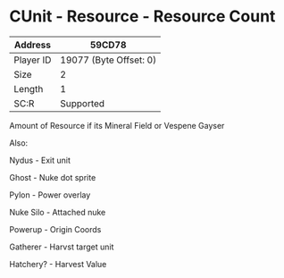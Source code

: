 #  CUnit - Resource - Resource Count
Address   | 59CD78
----------|-------------
Player ID | 19077 (Byte Offset: 0)
Size 	  | 2
Length 	  | 1
SC:R      | Supported

Amount of Resource if its Mineral Field or Vespene Gayser

Also:
Nydus - Exit unit
Ghost - Nuke dot sprite
Pylon - Power overlay
Nuke Silo - Attached nuke
Powerup - Origin Coords
Gatherer - Harvst target unit
Hatchery? - Harvest Value

